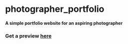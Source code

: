 # photographer_portfolio

#### A simple portfolio website for an aspiring photographer

### Get a preview [here](https://ayashajui.github.io/ayashajui.github.io-photographer_portfolio/) 
